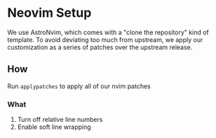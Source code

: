 # Neovim Setup

We use AstroNvim, which comes with a "clone the repository" kind of template.
To avoid deviating too much from upstream, we apply our customization as a
series of patches over the upstream release.

## How
Run `applypatches` to apply all of our nvim patches

### What

1. Turn off relative line numbers
2. Enable soft line wrapping
